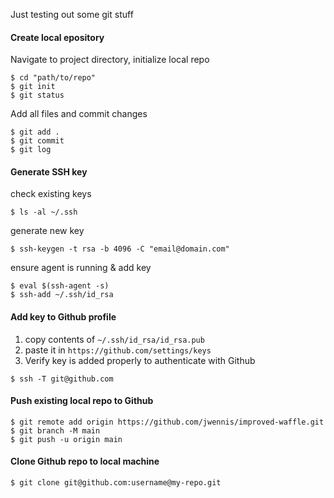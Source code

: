 Just testing out some git stuff
#### Create local epository
Navigate to project directory, initialize local repo
```
$ cd "path/to/repo"
$ git init 
$ git status
```
Add all files and commit changes
```
$ git add .
$ git commit
$ git log
```
#### Generate SSH key
check existing keys
```
$ ls -al ~/.ssh
```
generate new key
```
$ ssh-keygen -t rsa -b 4096 -C "email@domain.com"
```
ensure agent is running & add key
```
$ eval $(ssh-agent -s)
$ ssh-add ~/.ssh/id_rsa
```
#### Add key to Github profile
1. copy contents of `~/.ssh/id_rsa/id_rsa.pub`
2. paste it in `https://github.com/settings/keys`
3. Verify key is added properly to authenticate with Github
```
$ ssh -T git@github.com
```
#### Push existing local repo to Github
```
$ git remote add origin https://github.com/jwennis/improved-waffle.git
$ git branch -M main
$ git push -u origin main
```
#### Clone Github repo to local machine
```
$ git clone git@github.com:username@my-repo.git
```